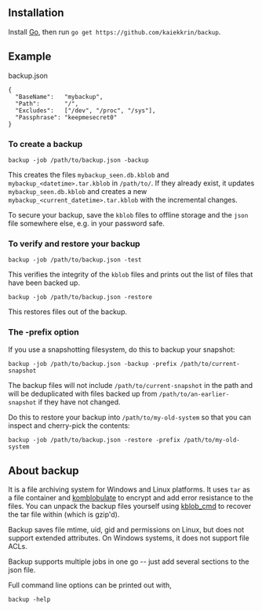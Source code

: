 ## Installation

Install [Go](https://golang.org), then run `go get https://github.com/kaiekkrin/backup`.

## Example

backup.json
```
{
  "BaseName":   "mybackup",
  "Path":       "/",
  "Excludes":   ["/dev", "/proc", "/sys"],
  "Passphrase": "keepmesecret0"
}
```

### To create a backup

```
backup -job /path/to/backup.json -backup
```

This creates the files `mybackup_seen.db.kblob` and `mybackup_<datetime>.tar.kblob` in `/path/to/`.  If they already exist, it updates `mybackup_seen.db.kblob` and creates a new `mybackup_<current_datetime>.tar.kblob` with the incremental changes.

To secure your backup, save the `kblob` files to offline storage and the `json` file somewhere else, e.g. in your password safe.

### To verify and restore your backup

```
backup -job /path/to/backup.json -test
```

This verifies the integrity of the `kblob` files and prints out the list of files that have been backed up.

```
backup -job /path/to/backup.json -restore
```

This restores files out of the backup.

### The -prefix option

If you use a snapshotting filesystem, do this to backup your snapshot:

```
backup -job /path/to/backup.json -backup -prefix /path/to/current-snapshot
```

The backup files will not include `/path/to/current-snapshot` in the path and will be deduplicated with files backed up from `/path/to/an-earlier-snapshot` if they have not changed.

Do this to restore your backup into `/path/to/my-old-system` so that you can inspect and cherry-pick the contents:

```
backup -job /path/to/backup.json -restore -prefix /path/to/my-old-system
```

## About backup

It is a file archiving system for Windows and Linux platforms.  It uses `tar` as a file container and [komblobulate](https://github.com/kaiekkrin/komblobulate) to encrypt and add error resistance to the files.  You can unpack the backup files yourself using [kblob_cmd](https://github.com/kaiekkrin/kblob_cmd) to recover the tar file within (which is gzip'd).

Backup saves file mtime, uid, gid and permissions on Linux, but does not support extended attributes.  On Windows systems, it does not support file ACLs.

Backup supports multiple jobs in one go -- just add several sections to the json file.

Full command line options can be printed out with,

```
backup -help
```

